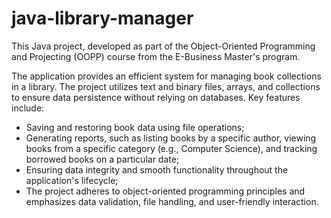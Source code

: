 # java-library-manager
This Java project, developed as part of the Object-Oriented Programming and Projecting (OOPP) course from the E-Business Master's program.

The application provides an efficient system for managing book collections in a library. The project utilizes text and binary files, arrays, and collections to ensure data persistence without relying on databases. Key features include:

- Saving and restoring book data using file operations;
- Generating reports, such as listing books by a specific author, viewing books from a specific category (e.g., Computer Science), and tracking borrowed books on a particular date;
- Ensuring data integrity and smooth functionality throughout the application's lifecycle;
- The project adheres to object-oriented programming principles and emphasizes data validation, file handling, and user-friendly interaction.

